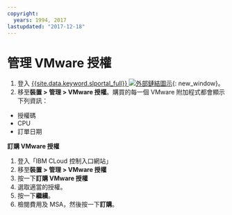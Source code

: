 ```yaml
---
copyright:
  years: 1994, 2017
lastupdated: "2017-12-18"
---
```


# 管理 VMware 授權

1. 登入 [{{site.data.keyword.slportal_full}} ![外部鏈結圖示](../../icons/launch-glyph.svg "外部鏈結圖示")](https://control.softlayer.com/){: new_window}。
2. 移至**裝置 > 管理 > VMware 授權**。購買的每一個 VMware 附加程式都會顯示下列資訊：
  * 授權碼
  * CPU
  * 訂單日期

**訂購 VMware 授權**
1. 登入「IBM CLoud 控制入口網站」
2. 移至**裝置 > 管理 > VMware 授權**
3. 按一下**訂購 VMware 授權**
4. 選取適當的授權。
5. 按一下**繼續**。
6. 檢閱費用及 MSA，然後按一下**訂購**。 
